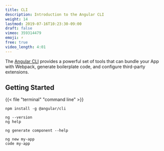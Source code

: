 ```yaml
---
title: CLI
description: Introduction to the Angular CLI
weight: 14
lastmod: 2019-07-16T10:23:30-09:00
draft: false
vimeo: 359314479
emoji: ⚡
free: true
video_length: 4:01
---
```


The [Angular CLI](https://angular.io/cli) provides a powerful set of tools that can bundle your App with Webpack, generate boilerplate code, and configure third-party extensions.

## Getting Started

{{< file "terminal" "command line" >}}
```text
npm install -g @angular/cli

ng --version
ng help

ng generate component --help

ng new my-app
code my-app
```

